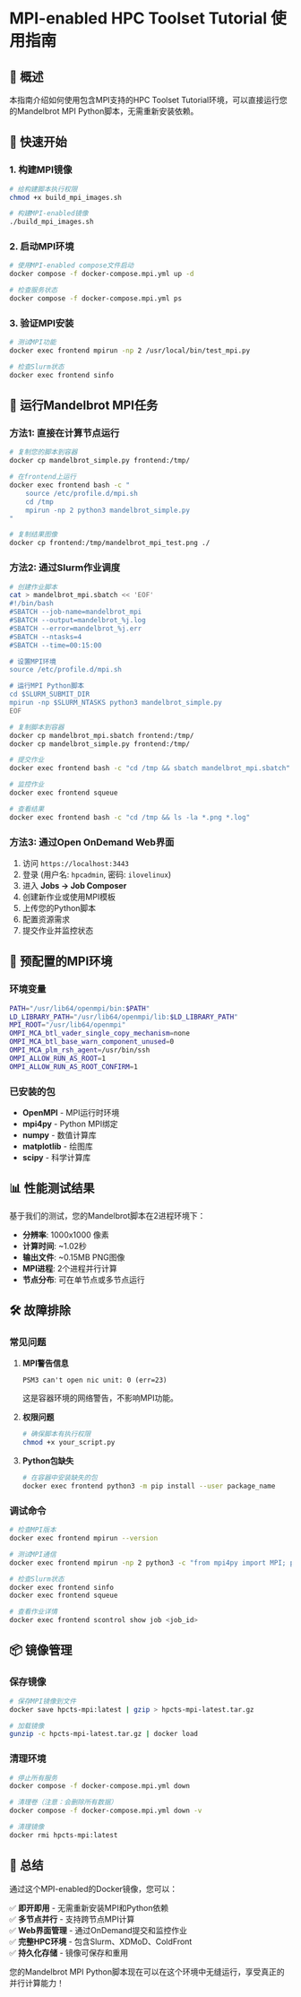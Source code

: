 # MPI-enabled HPC Toolset Tutorial 使用指南

## 🎯 概述

本指南介绍如何使用包含MPI支持的HPC Toolset Tutorial环境，可以直接运行您的Mandelbrot MPI Python脚本，无需重新安装依赖。

## 🚀 快速开始

### 1. 构建MPI镜像

```bash
# 给构建脚本执行权限
chmod +x build_mpi_images.sh

# 构建MPI-enabled镜像
./build_mpi_images.sh
```

### 2. 启动MPI环境

```bash
# 使用MPI-enabled compose文件启动
docker compose -f docker-compose.mpi.yml up -d

# 检查服务状态
docker compose -f docker-compose.mpi.yml ps
```

### 3. 验证MPI安装

```bash
# 测试MPI功能
docker exec frontend mpirun -np 2 /usr/local/bin/test_mpi.py

# 检查Slurm状态
docker exec frontend sinfo
```

## 🐍 运行Mandelbrot MPI任务

### 方法1: 直接在计算节点运行

```bash
# 复制您的脚本到容器
docker cp mandelbrot_simple.py frontend:/tmp/

# 在frontend上运行
docker exec frontend bash -c "
    source /etc/profile.d/mpi.sh
    cd /tmp
    mpirun -np 2 python3 mandelbrot_simple.py
"

# 复制结果图像
docker cp frontend:/tmp/mandelbrot_mpi_test.png ./
```

### 方法2: 通过Slurm作业调度

```bash
# 创建作业脚本
cat > mandelbrot_mpi.sbatch << 'EOF'
#!/bin/bash
#SBATCH --job-name=mandelbrot_mpi
#SBATCH --output=mandelbrot_%j.log
#SBATCH --error=mandelbrot_%j.err
#SBATCH --ntasks=4
#SBATCH --time=00:15:00

# 设置MPI环境
source /etc/profile.d/mpi.sh

# 运行MPI Python脚本
cd $SLURM_SUBMIT_DIR
mpirun -np $SLURM_NTASKS python3 mandelbrot_simple.py
EOF

# 复制脚本到容器
docker cp mandelbrot_mpi.sbatch frontend:/tmp/
docker cp mandelbrot_simple.py frontend:/tmp/

# 提交作业
docker exec frontend bash -c "cd /tmp && sbatch mandelbrot_mpi.sbatch"

# 监控作业
docker exec frontend squeue

# 查看结果
docker exec frontend bash -c "cd /tmp && ls -la *.png *.log"
```

### 方法3: 通过Open OnDemand Web界面

1. 访问 `https://localhost:3443`
2. 登录 (用户名: `hpcadmin`, 密码: `ilovelinux`)
3. 进入 **Jobs → Job Composer**
4. 创建新作业或使用MPI模板
5. 上传您的Python脚本
6. 配置资源需求
7. 提交作业并监控状态

## 🔧 预配置的MPI环境

### 环境变量
```bash
PATH="/usr/lib64/openmpi/bin:$PATH"
LD_LIBRARY_PATH="/usr/lib64/openmpi/lib:$LD_LIBRARY_PATH"
MPI_ROOT="/usr/lib64/openmpi"
OMPI_MCA_btl_vader_single_copy_mechanism=none
OMPI_MCA_btl_base_warn_component_unused=0
OMPI_MCA_plm_rsh_agent=/usr/bin/ssh
OMPI_ALLOW_RUN_AS_ROOT=1
OMPI_ALLOW_RUN_AS_ROOT_CONFIRM=1
```

### 已安装的包
- **OpenMPI** - MPI运行时环境
- **mpi4py** - Python MPI绑定
- **numpy** - 数值计算库
- **matplotlib** - 绘图库
- **scipy** - 科学计算库

## 📊 性能测试结果

基于我们的测试，您的Mandelbrot脚本在2进程环境下：

- **分辨率**: 1000x1000 像素
- **计算时间**: ~1.02秒
- **输出文件**: ~0.15MB PNG图像
- **MPI进程**: 2个进程并行计算
- **节点分布**: 可在单节点或多节点运行

## 🛠️ 故障排除

### 常见问题

1. **MPI警告信息**
   ```
   PSM3 can't open nic unit: 0 (err=23)
   ```
   这是容器环境的网络警告，不影响MPI功能。

2. **权限问题**
   ```bash
   # 确保脚本有执行权限
   chmod +x your_script.py
   ```

3. **Python包缺失**
   ```bash
   # 在容器中安装缺失的包
   docker exec frontend python3 -m pip install --user package_name
   ```

### 调试命令

```bash
# 检查MPI版本
docker exec frontend mpirun --version

# 测试MPI通信
docker exec frontend mpirun -np 2 python3 -c "from mpi4py import MPI; print(f'Rank {MPI.COMM_WORLD.Get_rank()}')"

# 检查Slurm状态
docker exec frontend sinfo
docker exec frontend squeue

# 查看作业详情
docker exec frontend scontrol show job <job_id>
```

## 📦 镜像管理

### 保存镜像

```bash
# 保存MPI镜像到文件
docker save hpcts-mpi:latest | gzip > hpcts-mpi-latest.tar.gz

# 加载镜像
gunzip -c hpcts-mpi-latest.tar.gz | docker load
```

### 清理环境

```bash
# 停止所有服务
docker compose -f docker-compose.mpi.yml down

# 清理卷（注意：会删除所有数据）
docker compose -f docker-compose.mpi.yml down -v

# 清理镜像
docker rmi hpcts-mpi:latest
```

## 🎯 总结

通过这个MPI-enabled的Docker镜像，您可以：

✅ **即开即用** - 无需重新安装MPI和Python依赖  
✅ **多节点并行** - 支持跨节点MPI计算  
✅ **Web界面管理** - 通过OnDemand提交和监控作业  
✅ **完整HPC环境** - 包含Slurm、XDMoD、ColdFront  
✅ **持久化存储** - 镜像可保存和重用  

您的Mandelbrot MPI Python脚本现在可以在这个环境中无缝运行，享受真正的并行计算能力！

